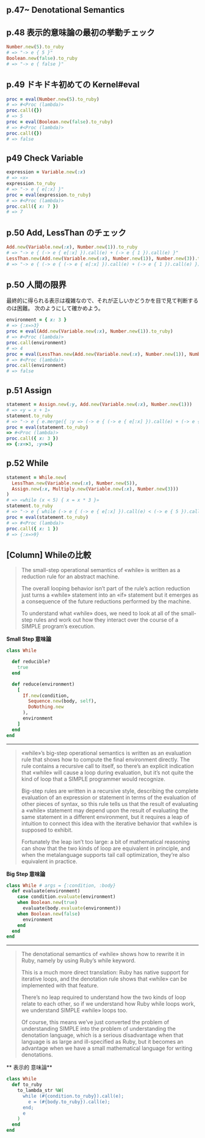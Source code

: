## p.47~ Denotational Semantics

## p.48 表示的意味論の最初の挙動チェック

```ruby
Number.new(5).to_ruby
# => "-> e { 5 }"
Boolean.new(false).to_ruby
# => "-> e { false }"
```


## p.49 ドキドキ初めての Kernel#eval

```ruby
proc = eval(Number.new(5).to_ruby)
# => #<Proc (lambda)>
proc.call({})
# => 5
proc = eval(Boolean.new(false).to_ruby)
# => #<Proc (lambda)>
proc.call({})
# => false
```


## p49 Check Variable
```ruby
expression = Variable.new(:x)
# => «x»
expression.to_ruby
# => "-> e { e[:x] }"
proc = eval(expression.to_ruby)
# => #<Proc (lambda)>
proc.call({ x: 7 })
# => 7
```

## p.50 Add, LessThan のチェック

```ruby
Add.new(Variable.new(:x), Number.new(1)).to_ruby
# => "-> e { (-> e { e[:x] }).call(e) + (-> e { 1 }).call(e) }"
LessThan.new(Add.new(Variable.new(:x), Number.new(1)), Number.new(3)).to_ruby
# => "-> e { (-> e { (-> e { e[:x] }).call(e) + (-> e { 1 }).call(e) }).call(e) < ↵ (-> e { 3 }).call(e) }"
```


## p.50 人間の限界
最終的に得られる表示は複雑なので、それが正しいかどうかを目で見て判断するのは困難。
次のようにして確かめよう。

```Ruby
environment = { x: 3 }
# => {:x=>3}
proc = eval(Add.new(Variable.new(:x), Number.new(1)).to_ruby)
# => #<Proc (lambda)>
proc.call(environment)
# => 4
proc = eval(LessThan.new(Add.new(Variable.new(:x), Number.new(1)), Number.new(3)).to_ruby )
# => #<Proc (lambda)>
proc.call(environment)
# => false
```

## p.51 Assign
```Ruby
statement = Assign.new(:y, Add.new(Variable.new(:x), Number.new(1)))
# => «y = x + 1»
statement.to_ruby
# => "-> e { e.merge({ :y => (-> e { (-> e { e[:x] }).call(e) + (-> e { 1 }).call(e) })↵ .call(e) }) }"
proc = eval(statement.to_ruby)
=> #<Proc (lambda)>
proc.call({ x: 3 })
=> {:x=>3, :y=>4}
```

## p.52 While

```ruby
statement = While.new(
  LessThan.new(Variable.new(:x), Number.new(5)),
  Assign.new(:x, Multiply.new(Variable.new(:x), Number.new(3)))
)
# => «while (x < 5) { x = x * 3 }»
statement.to_ruby
# => "-> e { while (-> e { (-> e { e[:x] }).call(e) < (-> e { 5 }).call(e) }).call(e); e = (-> e { e.merge({ :x => (-> e { (-> e { e[:x] }).call(e) * (-> e { 3 }).call(e) ↵ }).call(e) }) }).call(e); end; e }"
proc = eval(statement.to_ruby)
# => #<Proc (lambda)>
proc.call({ x: 1 })
# => {:x=>9}
```


## [Column] Whileの比較


> The small-step operational semantics of «while» is written as a reduction rule for an abstract machine.
>
> The overall looping behavior isn’t part of the rule’s action reduction just turns a «while» statement into an «if» statement
> but it emerges as a consequence of the future reductions performed by the machine.
>
> To understand what «while» does, we need to look at all of the small-step rules
> and work out how they interact over the course of a SIMPLE program’s execution.

**Small Step 意味論**
```ruby
class While

  def reducible?
    true
  end

  def reduce(environment)
    [
      If.new(condition,
        Sequence.new(body, self),
        DoNothing.new
      ),
      environment
    ]
  end
end

```

---

> «while»’s big-step operational semantics is written as an evaluation rule that shows how to compute the final environment directly.
> The rule contains a recursive call to itself, so there’s an explicit indication that «while» will cause a loop during evaluation,
> but it’s not quite the kind of loop that a SIMPLE programmer would recognize.
>
> Big-step rules are written in a recursive style, describing the complete evaluation
> of an expression or statement in terms of the evaluation of other pieces of syntax,
> so this rule tells us that the result of evaluating a «while» statement may depend upon
> the result of evaluating the same statement in a different environment,
> but it requires a leap of intuition to connect this idea with the iterative behavior that
> «while» is supposed to exhibit.
>
> Fortunately the leap isn’t too large: a bit of mathematical reasoning can show that
> the two kinds of loop are equivalent in principle, and when the metalanguage supports
> tail call optimization, they’re also equivalent in practice.

**Big Step 意味論**
```ruby
class While # args = {:condition, :body}
  def evaluate(environment)
    case condition.evaluate(environment)
    when Boolean.new(true)
      evaluate(body.evaluate(environment))
    when Boolean.new(false)
      environment
    end
  end
end
```

---

> The denotational semantics of «while» shows how to rewrite it in Ruby,
> namely by using Ruby’s while keyword.
>
> This is a much more direct translation: Ruby has native support for iterative loops,
> and the denotation rule shows that «while» can be implemented with that feature.
>
> There’s no leap required to understand how the two kinds of loop relate to each other,
> so if we understand how Ruby while loops work, we understand SIMPLE «while» loops too.
>
> Of course, this means we’ve just converted the problem of understanding SIMPLE into
> the problem of understanding the denotation language, which is a serious disadvantage when
> that language is as large and ill-specified as Ruby, but it becomes an advantage when
> we have a small mathematical language for writing denotations.

** 表示的 意味論**
```ruby
class While
  def to_ruby
    to_lambda_str %W(
      while (#{condition.to_ruby}).call(e);
        e = (#{body.to_ruby}).call(e);
      end;
      e
    )
  end
end
```
